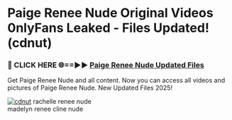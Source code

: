 # Paige Renee Nude Original Videos 0nlyFans Leaked - Files Updated! (cdnut)

<h3>🔴 CLICK HERE 🌐==►► <a href="https://tinyurl.com/4mcuefdz" rel="nofollow">Paige Renee Nude Updated Files</a></h3>

Get Paige Renee Nude and all content. Now you can access all videos and pictures of Paige Renee Nude. New Updated Files 2025!

[![cdnut](https://i.imgur.com/StAQSOY.gif)](https://tinyurl.com/4mcuefdz)
rachelle renee nude<br>
madelyn renee cline nude